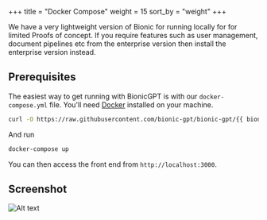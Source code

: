 +++
title = "Docker Compose"
weight = 15
sort_by = "weight"
+++

We have a very lightweight version of Bionic for running locally for for limited Proofs of concept. If you require features such as user management, document pipelines etc from the enterprise version then install the enterprise version instead.

## Prerequisites

The easiest way to get running with BionicGPT is with our `docker-compose.yml` file. You'll need [Docker](https://docs.docker.com/engine/install/) installed on your machine.

```sh
curl -O https://raw.githubusercontent.com/bionic-gpt/bionic-gpt/{{ bionic_docker_compose() }}/infra-as-code/docker-compose.yml
```

And run

```sh
docker-compose up
```

You can then access the front end from `http://localhost:3000`.

## Screenshot

![Alt text](/github-readme.png "Start Screen")